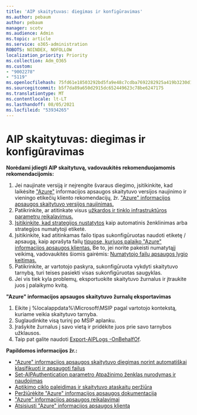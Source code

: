 ```yaml
---
title: 'AIP skaitytuvas: diegimas ir konfigūravimas'
ms.author: pebaum
author: pebaum
manager: scotv
ms.audience: Admin
ms.topic: article
ms.service: o365-administration
ROBOTS: NOINDEX, NOFOLLOW
localization_priority: Priority
ms.collection: Adm_O365
ms.custom:
- "9002278"
- "5119"
ms.openlocfilehash: 75fd61e18503292bd5fa9e48c7cdba7692282925a419b3230d17448eab928ba0
ms.sourcegitcommit: b5f7da89a650d2915dc652449623c78be6247175
ms.translationtype: MT
ms.contentlocale: lt-LT
ms.lasthandoff: 08/05/2021
ms.locfileid: "53934265"
---
```

# <a name="aip-scanner-installation-and-configuration"></a>AIP skaitytuvas: diegimas ir konfigūravimas

**Norėdami įdiegti AIP skaitytuvą, vadovaukitės rekomenduojamomis rekomendacijomis:**

1. Jei naujinate versiją ir neįrengite švaraus diegimo, įsitikinkite, kad laikėsite ["Azure"](https://docs.microsoft.com/azure/information-protection/rms-client/client-admin-guide#upgrading-the-azure-information-protection-scanner) informacijos apsaugos skaitytuvo versijos naujinimo ir vieningo etikečių kliento rekomendacijų, žr. ["Azure" informacijos apsaugos skaitytuvo versijos naujinimas.](https://docs.microsoft.com/azure/information-protection/rms-client/clientv2-admin-guide#upgrading-the-azure-information-protection-scanner)
2. Patikrinkite, ar atitinkate visus [užkardos ir tinklo infrastruktūros parametrų reikalavimus.](https://docs.microsoft.com/azure/information-protection/requirements#firewalls-and-network-infrastructure)
3. [Įsitikinkite, kad strategijos nustatytos](https://docs.microsoft.com/azure/information-protection/configure-policy) kaip automatinis ženklinimas arba strategijos numatytoji etiketė.
4. Įsitikinkite, kad atitinkamas failo tipas sukonfigūruotas naudoti etiketę / apsaugą, kaip aprašyta failų [tipuose, kuriuos palaiko "Azure" informacijos apsaugos klientas.](https://docs.microsoft.com/azure/information-protection/rms-client/client-admin-guide-file-types#supported-file-types-for-classification-and-protection) Be to, jei norite pakeisti numatytąjį veikimą, vadovaukitės šiomis gairėmis: [Numatytojo failų apsaugos lygio keitimas.](https://docs.microsoft.com/azure/information-protection/rms-client/client-admin-guide-file-types#changing-the-default-protection-level-of-files)
5. Patikrinkite, ar vartotojo paskyra, sukonfigūruota vykdyti skaitytuvo tarnybą, turi teises pasiekti visas sukonfigūruotas saugyklas.
6. Jei vis tiek kyla problemų, eksportuokite skaitytuvo žurnalus ir įtraukite juos į palaikymo kvitą.

**"Azure" informacijos apsaugos skaitytuvo žurnalų eksportavimas**

1. Eikite į %localappdata%\Microsoft\MSIP pagal vartotojo kontekstą, kuriame veikia skaitytuvo tarnyba.
2. Suglaudinkite visą turinį po MSIP aplanku.
3. Įrašykite žurnalus į savo vietą ir pridėkite juos prie savo tarnybos užklausos.
4. Taip pat galite naudoti [Export-AIPLogs -OnBehalfOf](https://docs.microsoft.com/powershell/module/azureinformationprotection/export-aiplogs?view=azureipps).

**Papildomos informacijos žr.:**
- ["Azure" informacijos apsaugos skaitytuvo diegimas norint automatiškai klasifikuoti ir apsaugoti failus](https://docs.microsoft.com/azure/information-protection/deploy-aip-scanner)
- [Set-AIPAuthentication parametro Atpažinimo ženklas nurodymas ir naudojimas](https://docs.microsoft.com/azure/information-protection/rms-client/client-admin-guide-powershell#specify-and-use-the-token-parameter-for-set-aipauthentication)
- [Aptikimo ciklo paleidimas ir skaitytuvo ataskaitų peržiūra](https://docs.microsoft.com/azure/information-protection/deploy-aip-scanner#run-a-discovery-cycle-and-view-reports-for-the-scanner)
- [Peržiūrėkite "Azure" informacijos apsaugos dokumentaciją](https://docs.microsoft.com/azure/information-protection/what-is-information-protection)
- ["Azure" informacijos apsaugos reikalavimai](https://docs.microsoft.com/azure/information-protection/get-started/requirements)
- [Atsisiųsti "Azure" informacijos apsaugos klientą](https://www.microsoft.com/download/details.aspx?id=53018)
